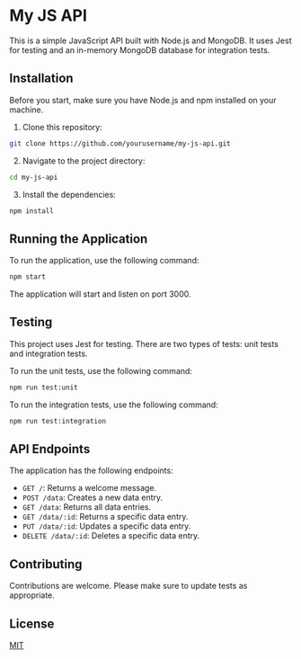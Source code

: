 # My JS API

This is a simple JavaScript API built with Node.js and MongoDB. It uses Jest for testing and an in-memory MongoDB database for integration tests.

## Installation

Before you start, make sure you have Node.js and npm installed on your machine.

1. Clone this repository:

```bash
git clone https://github.com/yourusername/my-js-api.git
```

2. Navigate to the project directory:

```bash
cd my-js-api
```

3. Install the dependencies:

```bash
npm install
```

## Running the Application

To run the application, use the following command:

```bash
npm start
```

The application will start and listen on port 3000.

## Testing

This project uses Jest for testing. There are two types of tests: unit tests and integration tests.

To run the unit tests, use the following command:

```bash
npm run test:unit
```

To run the integration tests, use the following command:

```bash
npm run test:integration
```

## API Endpoints

The application has the following endpoints:

- `GET /`: Returns a welcome message.
- `POST /data`: Creates a new data entry.
- `GET /data`: Returns all data entries.
- `GET /data/:id`: Returns a specific data entry.
- `PUT /data/:id`: Updates a specific data entry.
- `DELETE /data/:id`: Deletes a specific data entry.

## Contributing

Contributions are welcome. Please make sure to update tests as appropriate.

## License

[MIT](https://choosealicense.com/licenses/mit/)